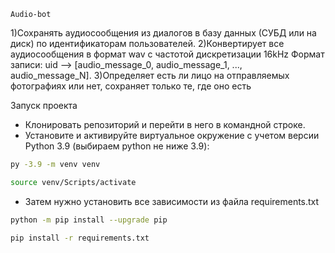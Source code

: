 ```
Audio-bot
```

1)Сохранять аудиосообщения из диалогов в базу данных (СУБД или на диск) по идентификаторам пользователей.
2)Конвертирует все аудиосообщения в формат wav с частотой дискретизации 16kHz Формат записи: uid —> [audio_message_0, audio_message_1, ..., audio_message_N].
3)Определяет есть ли лицо на отправляемых фотографиях или нет, сохраняет только те, где оно есть

Запуск проекта 
- Клонировать репозиторий и перейти в него в командной строке.
- Установите и активируйте виртуальное окружение c учетом версии Python 3.9 (выбираем python не ниже 3.9):

```bash
py -3.9 -m venv venv
```

```bash
source venv/Scripts/activate
```

- Затем нужно установить все зависимости из файла requirements.txt

```bash
python -m pip install --upgrade pip
```

```bash
pip install -r requirements.txt
```
